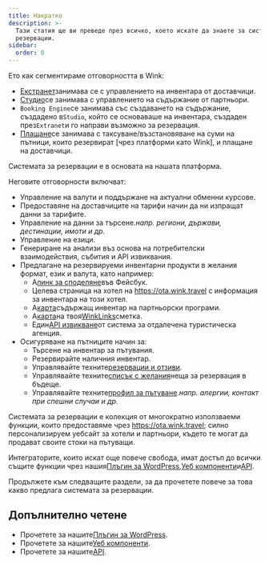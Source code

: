 ```yaml
---
title: Накратко
description: >-
  Тази статия ще ви преведе през всичко, което искате да знаете за системата за
  резервации.
sidebar:
  order: 0
---
```

Ето как сегментираме отговорността в Wink:

* [Екстранет](/extranet/what-is-extranet)занимава се с управлението на инвентара от доставчици.
* [Студио](/studio/what-is-studio)се занимава с управлението на съдържание от партньори.
* `Booking Engine`се занимава със създаването на съдържание, създадено в`Studio`, който се основаваше на инвентара, създаден през`Extranet`и го направи възможно за резервация.
* [Плащане](/payment/what-is-trip-pay)се занимава с таксуване/възстановяване на суми на пътници, които резервират \[чрез платформи като Wink], и плащане на доставчици.

Системата за резервации е в основата на нашата платформа.

Неговите отговорности включват:

* Управление на валути и поддържане на актуални обменни курсове.
* Предоставяне на доставчиците на тарифи начин да ни изпращат данни за тарифите.
* Управление на данни за търсене.*напр. региони, държави, дестинации, имоти и др.*
* Управление на езици.
* Генериране на анализи въз основа на потребителски взаимодействия, събития и API извиквания.
* Предлагане на резервируеми инвентарни продукти в желания формат, език и валута, като например:
  * А[линк за споделяне](/studio/shareable-links)във Фейсбук.
  * Целева страница на хотел на https://ota.wink.travel с информация за инвентара на този хотел.
  * А[карта](/studio/cards)съдържащ инвентар на партньорски програми.
  * А[карта](/studio/maps)на твоя[WinkLinks](/link-manager/wink-links)сметка.
  * Един[API извикване](/developers/apis)от система за отдалечена туристическа агенция.
* Осигуряване на пътниците начин за:
  * Търсене на инвентар за пътувания.
  * Резервирайте наличния инвентар.
  * Управлявайте техните[резервации и отзиви](/booking-engine/bookings).
  * Управлявайте техните[списък с желания](/booking-engine/bucket-list)неща за резервация в бъдеще.
  * Управлявайте техните[профил за пътуване](/booking-engine/travel-preferences).*напр. алергии, контакт при спешни случаи и др.*

Системата за резервации е колекция от многократно използваеми функции, които предоставяме чрез https://ota.wink.travel; силно персонализируем уебсайт за хотели и партньори, където те могат да продават своите стоки на пътуващи.

Интеграторите, които искат още повече свобода, имат достъп до всички същите функции чрез нашия[Плъгин за WordPress](/developers/wordpress/),[Уеб компоненти](/developers/web-components)и[API](/developers/apis).

Продължете към следващите раздели, за да прочетете повече за това какво предлага системата за резервации.

## Допълнително четене

* Прочетете за нашите[Плъгин за WordPress](/developers/wordpress/).
* Прочетете за нашите[Уеб компоненти](/developers/web-components).
* Прочетете за нашите[API](/developers/apis).

